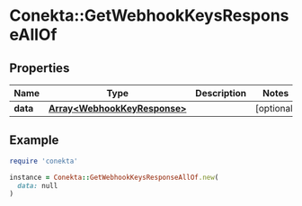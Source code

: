# Conekta::GetWebhookKeysResponseAllOf

## Properties

| Name | Type | Description | Notes |
| ---- | ---- | ----------- | ----- |
| **data** | [**Array&lt;WebhookKeyResponse&gt;**](WebhookKeyResponse.md) |  | [optional] |

## Example

```ruby
require 'conekta'

instance = Conekta::GetWebhookKeysResponseAllOf.new(
  data: null
)
```

